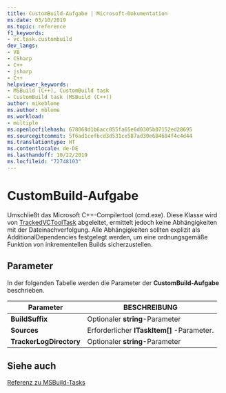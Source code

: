 ```yaml
---
title: CustomBuild-Aufgabe | Microsoft-Dokumentation
ms.date: 03/10/2019
ms.topic: reference
f1_keywords:
- vc.task.custombuild
dev_langs:
- VB
- CSharp
- C++
- jsharp
- C++
helpviewer_keywords:
- MSBuild (C++), CustomBuild task
- CustomBuild task (MSBuild (C++))
author: mikeblome
ms.author: mblome
ms.workload:
- multiple
ms.openlocfilehash: 678068d1b6acc055fa65e6d0305b07152ed28695
ms.sourcegitcommit: 5f6ad1cefbcd3d531ce587ad30e684684f4c4d44
ms.translationtype: HT
ms.contentlocale: de-DE
ms.lasthandoff: 10/22/2019
ms.locfileid: "72748103"
---
```

# <a name="custombuild-task"></a>CustomBuild-Aufgabe

Umschließt das Microsoft C++-Compilertool (cmd.exe). Diese Klasse wird von [TrackedVCToolTask](../msbuild/trackedvctooltask-base-class.md) abgeleitet, ermittelt jedoch keine Abhängigkeiten mit der Dateinachverfolgung. Alle Abhängigkeiten sollten explizit als AdditionalDependencies festgelegt werden, um eine ordnungsgemäße Funktion von inkrementellen Builds sicherzustellen.

## <a name="parameters"></a>Parameter

In der folgenden Tabelle werden die Parameter der **CustomBuild-Aufgabe** beschrieben.

|Parameter|BESCHREIBUNG|
|---------------|-----------------|
|**BuildSuffix**|Optionaler **string**-Parameter|
|**Sources**|Erforderlicher **ITaskItem[]** -Parameter.|
|**TrackerLogDirectory**|Optionaler **string**-Parameter|

## <a name="see-also"></a>Siehe auch

[Referenz zu MSBuild-Tasks](../msbuild/msbuild-task-reference.md)
